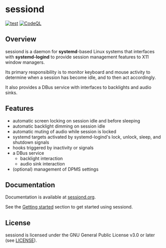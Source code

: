 # sessiond

[![test][test-badge]][test]
[![CodeQL][codeql-badge]][codeql]

[test-badge]: https://github.com/jcrd/sessiond/actions/workflows/test.yml/badge.svg
[test]: https://github.com/jcrd/sessiond/actions/workflows/test.yml
[codeql-badge]: https://github.com/jcrd/sessiond/actions/workflows/codeql-analysis.yml/badge.svg
[codeql]: https://github.com/jcrd/sessiond/actions/workflows/codeql-analysis.yml

## Overview

sessiond is a daemon for **systemd**-based Linux systems that interfaces with
**systemd-logind** to provide session management features to X11 window managers.

Its primary responsibility is to monitor keyboard and mouse activity to
determine when a session has become idle, and to then act accordingly.

It also provides a DBus service with interfaces to backlights and audio sinks.

## Features

* automatic screen locking on session idle and before sleeping
* automatic backlight dimming on session idle
* automatic muting of audio while session is locked
* systemd targets activated by systemd-logind's lock, unlock, sleep,
  and shutdown signals
* hooks triggered by inactivity or signals
* a DBus service
    * backlight interaction
    * audio sink interaction
* (optional) management of DPMS settings

## Documentation

Documentation is available at [sessiond.org](https://sessiond.org/).

See the [Getting started](https://sessiond.org/getting-started/) section to get
started using sessiond.

## License

sessiond is licensed under the GNU General Public License v3.0 or later
(see [LICENSE](LICENSE)).
